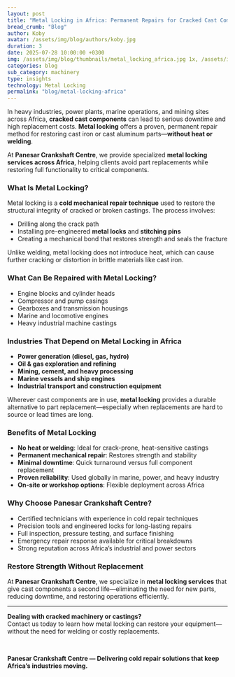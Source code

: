 ```yaml
---
layout: post
title: "Metal Locking in Africa: Permanent Repairs for Cracked Cast Components"
bread_crumb: "Blog"
author: Koby
avatar: /assets/img/blog/authors/koby.jpg
duration: 3
date: 2025-07-28 10:00:00 +0300
img: /assets/img/blog/thumbnails/metal_locking_africa.jpg 1x, /assets/img/blog/thumbnails/280725h.jpg 2x
categories: blog
sub_category: machinery
type: insights
technology: Metal Locking
permalink: "blog/metal-locking-africa"
---
```


In heavy industries, power plants, marine operations, and mining sites across Africa, **cracked cast components** can lead to serious downtime and high replacement costs. **Metal locking** offers a proven, permanent repair method for restoring cast iron or cast aluminum parts—**without heat or welding**.

At **Panesar Crankshaft Centre**, we provide specialized **metal locking services across Africa**, helping clients avoid part replacements while restoring full functionality to critical components.

### **What Is Metal Locking?**

Metal locking is a **cold mechanical repair technique** used to restore the structural integrity of cracked or broken castings. The process involves:

- Drilling along the crack path  
- Installing pre-engineered **metal locks** and **stitching pins**  
- Creating a mechanical bond that restores strength and seals the fracture  

Unlike welding, metal locking does not introduce heat, which can cause further cracking or distortion in brittle materials like cast iron.

### **What Can Be Repaired with Metal Locking?**

- Engine blocks and cylinder heads  
- Compressor and pump casings  
- Gearboxes and transmission housings  
- Marine and locomotive engines  
- Heavy industrial machine castings  

### **Industries That Depend on Metal Locking in Africa**

- **Power generation (diesel, gas, hydro)**  
- **Oil & gas exploration and refining**  
- **Mining, cement, and heavy processing**  
- **Marine vessels and ship engines**  
- **Industrial transport and construction equipment**  

Wherever cast components are in use, **metal locking** provides a durable alternative to part replacement—especially when replacements are hard to source or lead times are long.

### **Benefits of Metal Locking**

- **No heat or welding**: Ideal for crack-prone, heat-sensitive castings  
- **Permanent mechanical repair**: Restores strength and stability  
- **Minimal downtime**: Quick turnaround versus full component replacement  
- **Proven reliability**: Used globally in marine, power, and heavy industry  
- **On-site or workshop options**: Flexible deployment across Africa  

### **Why Choose Panesar Crankshaft Centre?**

- Certified technicians with experience in cold repair techniques  
- Precision tools and engineered locks for long-lasting repairs  
- Full inspection, pressure testing, and surface finishing  
- Emergency repair response available for critical breakdowns  
- Strong reputation across Africa’s industrial and power sectors  

### **Restore Strength Without Replacement**

At **Panesar Crankshaft Centre**, we specialize in **metal locking services** that give cast components a second life—eliminating the need for new parts, reducing downtime, and restoring operations efficiently.

---

**Dealing with cracked machinery or castings?**  
Contact us today to learn how metal locking can restore your equipment—without the need for welding or costly replacements.

<br>

**Panesar Crankshaft Centre — Delivering cold repair solutions that keep Africa’s industries moving.**

